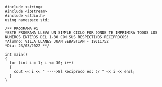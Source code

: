     #include <string>
    #include <iostream>
    #include <stdio.h>
    using namespace std;
    
    /** PROGRAMA #1  
	*ESTE PROGRAMA LLEVA UN SIMPLE CICLO FOR DONDE TE IMPRIMIRA TODOS LOS NUMEROS ENTEROS DEL 1-30 CON SUS RESPECTIVOS RECIPROCOS!
	*Alumno: VILLA LLANES JUAN SEBASTIAN - 19211752
	*Dia: 23/03/2022 **/

    int main()
    {
      for (int i = 1; i <= 30; i++)
      {
        cout << i << " ---->El Reciproco es: 1/ " << i << endl;
      }
    }
